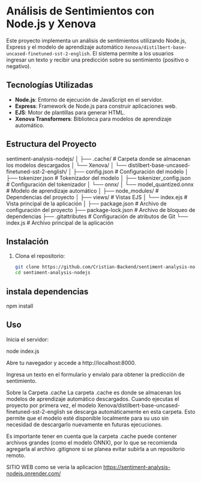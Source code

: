 # Análisis de Sentimientos con Node.js y Xenova

Este proyecto implementa un análisis de sentimientos utilizando Node.js, Express y el modelo de aprendizaje automático `Xenova/distilbert-base-uncased-finetuned-sst-2-english`. El sistema permite a los usuarios ingresar un texto y recibir una predicción sobre su sentimiento (positivo o negativo).

## Tecnologías Utilizadas

- **Node.js**: Entorno de ejecución de JavaScript en el servidor.
- **Express**: Framework de Node.js para construir aplicaciones web.
- **EJS**: Motor de plantillas para generar HTML.
- **Xenova Transformers**: Biblioteca para modelos de aprendizaje automático.

## Estructura del Proyecto

sentiment-analysis-nodejs/ │ ├── .cache/ # Carpeta donde se almacenan los modelos descargados │ └── Xenova/ │ └── distilbert-base-uncased-finetuned-sst-2-english/ │ ├── config.json # Configuración del modelo │ ├── tokenizer.json # Tokenizador del modelo │ ├── tokenizer_config.json # Configuración del tokenizador │ └── onnx/ │ └── model_quantized.onnx # Modelo de aprendizaje automático │ ├── node_modules/ # Dependencias del proyecto │ ├── views/ # Vistas EJS │ └── index.ejs # Vista principal de la aplicación │ ├── package.json # Archivo de configuración del proyecto ├── package-lock.json # Archivo de bloqueo de dependencias ├── .gitattributes # Configuración de atributos de Git └── index.js # Archivo principal de la aplicación



## Instalación

1. Clona el repositorio:

   ```bash
   git clone https://github.com/Cristian-Backend/sentiment-analysis-nodejs.git
   cd sentiment-analysis-nodejs

## instala dependencias
npm install



## Uso
Inicia el servidor:

node index.js


Abre tu navegador y accede a http://localhost:8000.

Ingresa un texto en el formulario y envíalo para obtener la predicción de sentimiento.

Sobre la Carpeta .cache
La carpeta .cache es donde se almacenan los modelos de aprendizaje automático descargados. Cuando ejecutas el proyecto por primera vez, el modelo Xenova/distilbert-base-uncased-finetuned-sst-2-english se descarga automáticamente en esta carpeta. Esto permite que el modelo esté disponible localmente para su uso sin necesidad de descargarlo nuevamente en futuras ejecuciones.

Es importante tener en cuenta que la carpeta .cache puede contener archivos grandes (como el modelo ONNX), por lo que se recomienda agregarla al archivo .gitignore si se planea evitar subirla a un repositorio remoto.


SITIO WEB como se veria la aplicacion
https://sentiment-analysis-nodejs.onrender.com/